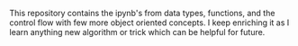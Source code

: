 

This repository contains the ipynb's from data types, functions, and the control flow with few more object oriented concepts.
I keep enriching it as I learn anything new algorithm or trick which can be helpful for future.
